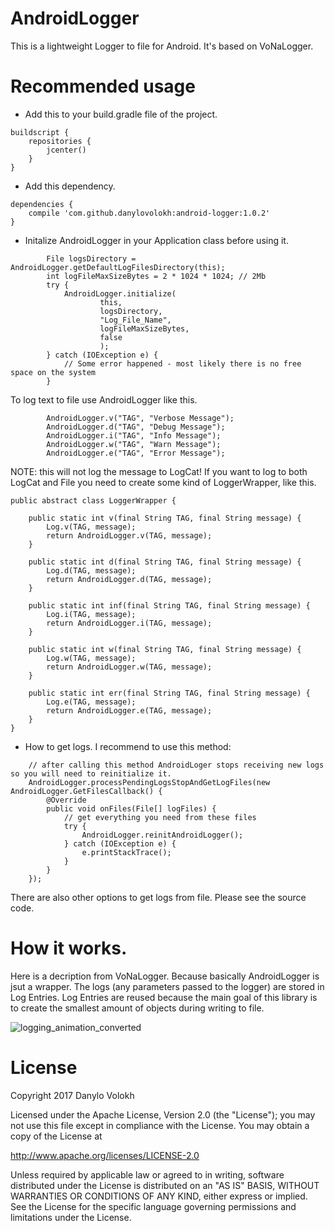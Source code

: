 # AndroidLogger
This is a lightweight Logger to file for Android. It's based on VoNaLogger.

# Recommended usage

- Add this to your build.gradle file of the project.
```
buildscript {
    repositories {
        jcenter()
    }
}
```

- Add this dependency.
```
dependencies {
    compile 'com.github.danylovolokh:android-logger:1.0.2'
}
```

- Initalize AndroidLogger in your Application class before using it.

```
        File logsDirectory = AndroidLogger.getDefaultLogFilesDirectory(this);
        int logFileMaxSizeBytes = 2 * 1024 * 1024; // 2Mb
        try {
            AndroidLogger.initialize(
                    this,
                    logsDirectory,
                    "Log_File_Name",
                    logFileMaxSizeBytes,
                    false
                    );
        } catch (IOException e) {
            // Some error happened - most likely there is no free space on the system
        }
```

To log text to file use AndroidLogger like this.
```
        AndroidLogger.v("TAG", "Verbose Message");
        AndroidLogger.d("TAG", "Debug Message");
        AndroidLogger.i("TAG", "Info Message");
        AndroidLogger.w("TAG", "Warn Message");
        AndroidLogger.e("TAG", "Error Message");
```
NOTE: this will not log the message to LogCat!
If you want to log to both LogCat and File you need to create some kind of LoggerWrapper, like this.
```
public abstract class LoggerWrapper {
    
    public static int v(final String TAG, final String message) {
        Log.v(TAG, message);
        return AndroidLogger.v(TAG, message);
    }

    public static int d(final String TAG, final String message) {
        Log.d(TAG, message);
        return AndroidLogger.d(TAG, message);
    }

    public static int inf(final String TAG, final String message) {
        Log.i(TAG, message);
        return AndroidLogger.i(TAG, message);
    }

    public static int w(final String TAG, final String message) {
        Log.w(TAG, message);
        return AndroidLogger.w(TAG, message);
    }

    public static int err(final String TAG, final String message) {
        Log.e(TAG, message);
        return AndroidLogger.e(TAG, message);
    }
}
```
- How to get logs. I recommend to use this method:
```
    // after calling this method AndroidLoger stops receiving new logs so you will need to reinitialize it.
    AndroidLogger.processPendingLogsStopAndGetLogFiles(new AndroidLogger.GetFilesCallback() {
        @Override
        public void onFiles(File[] logFiles) {
            // get everything you need from these files
            try {
                AndroidLogger.reinitAndroidLogger();
            } catch (IOException e) {
                e.printStackTrace();
            }
        }
    });
```
There are also other options to get logs from file.
Please see the source code.

# How it works.
Here is a decription from VoNaLogger. Because basically AndroidLogger is jsut a wrapper.
The logs (any parameters passed to the logger) are stored in Log Entries. Log Entries are reused because the main goal of this library is to create the smallest amount of objects during writing to file.

![logging_animation_converted](https://cloud.githubusercontent.com/assets/2686355/22549863/1b5c202c-e956-11e6-9b07-b500391a06b8.gif)

# License

Copyright 2017 Danylo Volokh

Licensed under the Apache License, Version 2.0 (the "License");
you may not use this file except in compliance with the License.
You may obtain a copy of the License at

   http://www.apache.org/licenses/LICENSE-2.0

Unless required by applicable law or agreed to in writing, software
distributed under the License is distributed on an "AS IS" BASIS,
WITHOUT WARRANTIES OR CONDITIONS OF ANY KIND, either express or implied.
See the License for the specific language governing permissions and
limitations under the License.


